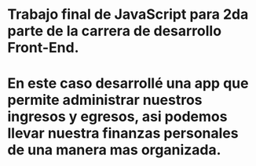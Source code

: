 # Trabajo final de JavaScript para 2da parte de la carrera de desarrollo Front-End. 
# En este caso desarrollé una app que permite administrar nuestros ingresos y egresos, asi podemos llevar nuestra finanzas personales de una manera mas organizada.
